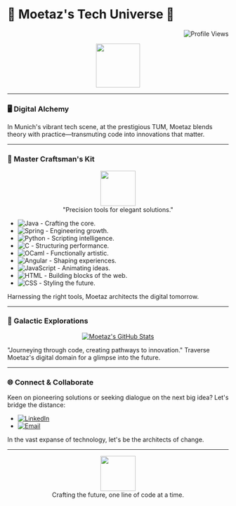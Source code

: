 # 🌌 Moetaz's Tech Universe 🚀

<p align="right">
  <img src="https://komarev.com/ghpvc/?username=MoetazKhelil&color=blueviolet&style=flat-square" alt="Profile Views"/>
</p>

<div align="center">
  <img src="https://media.giphy.com/media/hvRJCLFzcasrR4ia7z/giphy.gif" width="100">
</div>

---

### 🖥️ Digital Alchemy

In Munich's vibrant tech scene, at the prestigious TUM, Moetaz blends theory with practice—transmuting code into innovations that matter.

---

### 🧰 Master Craftsman's Kit

<p align="center">
  <img src="https://media.giphy.com/media/SWoSkN6DxTszqIKEqv/giphy.gif" width="80"> 
  <br>"Precision tools for elegant solutions."
</p>

- ![Java](https://img.shields.io/badge/-Java-05122A?style=flat&logo=Java&logoColor=FFA518) - Crafting the core.
- ![Spring](https://img.shields.io/badge/-Spring-05122A?style=flat&logo=spring&logoColor=6DB33F) - Engineering growth.
- ![Python](https://img.shields.io/badge/-Python-05122A?style=flat&logo=Python&logoColor=3776AB) - Scripting intelligence.
- ![C](https://img.shields.io/badge/-C-05122A?style=flat&logo=C&logoColor=A8B9CC) - Structuring performance.
- ![OCaml](https://img.shields.io/badge/-OCaml-05122A?style=flat&logo=OCaml&logoColor=EC6813) - Functionally artistic.
- ![Angular](https://img.shields.io/badge/-Angular-05122A?style=flat&logo=Angular&logoColor=DD0031) - Shaping experiences.
- ![JavaScript](https://img.shields.io/badge/-JavaScript-05122A?style=flat&logo=JavaScript&logoColor=F7DF1E) - Animating ideas.
- ![HTML](https://img.shields.io/badge/-HTML-05122A?style=flat&logo=HTML5&logoColor=E34F26) - Building blocks of the web.
- ![CSS](https://img.shields.io/badge/-CSS-05122A?style=flat&logo=CSS3&logoColor=1572B6) - Styling the future.

Harnessing the right tools, Moetaz architects the digital tomorrow.

---

### 🔭 Galactic Explorations

<div align="center">
  <a href="https://github-readme-stats.vercel.app/api?username=MoetazKhelil&show_icons=true&theme=vision-friendly-dark">
    <img src="https://github-readme-stats.vercel.app/api?username=MoetazKhelil&show_icons=true&theme=vision-friendly-dark" alt="Moetaz's GitHub Stats"/>
  </a>
</div>

"Journeying through code, creating pathways to innovation." Traverse Moetaz's digital domain for a glimpse into the future.

---

### 🌐 Connect & Collaborate

Keen on pioneering solutions or seeking dialogue on the next big idea? Let's bridge the distance:

- [![LinkedIn](https://img.shields.io/badge/LinkedIn-%230077B5.svg?style=for-the-badge&logo=linkedin&logoColor=white)](https://www.linkedin.com/in/moetaz-khelil-8a05b721b/)
- [![Email](https://img.shields.io/badge/Email-%23D14836.svg?style=for-the-badge&logo=gmail&logoColor=white)](mailto:moetazkhelil@yahoo.com)

In the vast expanse of technology, let's be the architects of change.

---

<p align="center">
  <img src="https://media.giphy.com/media/3ohzdYJK1wAdPWVk88/giphy.gif" width="80"> <br>
  Crafting the future, one line of code at a time.
</p>
